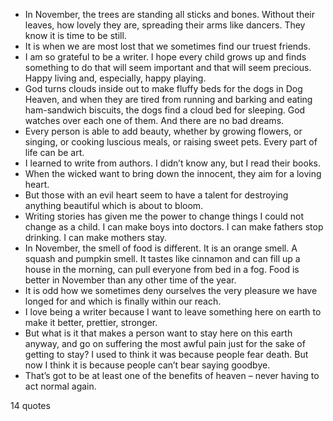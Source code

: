  - In November, the trees are standing all sticks and bones. Without their leaves, how lovely they are, spreading their arms like dancers. They know it is time to be still.
 - It is when we are most lost that we sometimes find our truest friends.
 - I am so grateful to be a writer. I hope every child grows up and finds something to do that will seem important and that will seem precious. Happy living and, especially, happy playing.
 - God turns clouds inside out to make fluffy beds for the dogs in Dog Heaven, and when they are tired from running and barking and eating ham-sandwich biscuits, the dogs find a cloud bed for sleeping. God watches over each one of them. And there are no bad dreams.
 - Every person is able to add beauty, whether by growing flowers, or singing, or cooking luscious meals, or raising sweet pets. Every part of life can be art.
 - I learned to write from authors. I didn’t know any, but I read their books.
 - When the wicked want to bring down the innocent, they aim for a loving heart.
 - But those with an evil heart seem to have a talent for destroying anything beautiful which is about to bloom.
 - Writing stories has given me the power to change things I could not change as a child. I can make boys into doctors. I can make fathers stop drinking. I can make mothers stay.
 - In November, the smell of food is different. It is an orange smell. A squash and pumpkin smell. It tastes like cinnamon and can fill up a house in the morning, can pull everyone from bed in a fog. Food is better in November than any other time of the year.
 - It is odd how we sometimes deny ourselves the very pleasure we have longed for and which is finally within our reach.
 - I love being a writer because I want to leave something here on earth to make it better, prettier, stronger.
 - But what is it that makes a person want to stay here on this earth anyway, and go on suffering the most awful pain just for the sake of getting to stay? I used to think it was because people fear death. But now I think it is because people can’t bear saying goodbye.
 - That’s got to be at least one of the benefits of heaven – never having to act normal again.

14 quotes